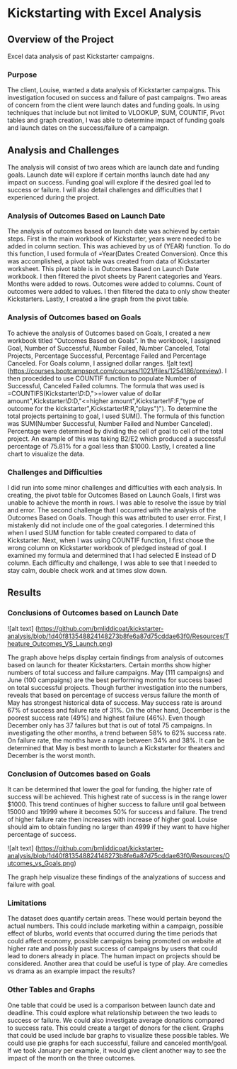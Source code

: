 # Kickstarting with Excel Analysis

## Overview of the Project

Excel data analysis of past Kickstarter campaigns.

### Purpose

The client, Louise, wanted a data analysis of Kickstarter campaigns.  This investigation focused on success and failure of past campaigns.  Two areas of concern from the client were launch dates and funding goals.  In using techniques that include but not limited to VLOOKUP, SUM, COUNTIF, Pivot tables and graph creation, I was able to determine impact of funding goals and launch dates on the success/failure of a campaign.  

## Analysis and Challenges

The analysis will consist of two areas which are launch date and funding goals.  Launch date will explore if certain months launch date had any impact on success.  Funding goal will explore if the desired goal led to success or failure.  I will also detail challenges and difficulties that I experienced during the project.  

### Analysis of Outcomes Based on Launch Date

The analysis of outcomes based on launch date was achieved by certain steps.  First in the main workbook of Kickstarter, years were needed to be added in column section.  This was achieved by us of (YEAR) function.  To do this function, I used formula of =Year(Dates Created Conversion).  Once this was accomplished, a pivot table was created from data of Kickstarter worksheet.  This pivot table is in Outcomes Based on Launch Date workbook.  I then filtered the pivot sheets by Parent categories and Years.  Months were added to rows.  Outcomes were added to columns.  Count of outcomes were added to values.  I then filtered the data to only show theater Kickstarters.  Lastly, I created a line graph from the pivot table. 

### Analysis of Outcomes based on Goals 

To achieve the analysis of Outcomes based on Goals, I created a new workbook titled “Outcomes Based on Goals”.   In the workbook, I assigned Goal, Number of Successful, Number Failed, Number Canceled, Total Projects, Percentage Successful, Percentage Failed and Percentage Canceled.  For Goals column, I assigned dollar ranges.   ![alt text] (https://courses.bootcampspot.com/courses/1021/files/1254186/preview). I then procedded to use COUNTIF function to populate Number of Successful, Canceled Failed columns.  The formula that was used is =COUNTIFS(Kickstarter!$D:$D,">=lower value of dollar amount",Kickstarter!$D:$D,"<=higher amount",Kickstarter!$F:$F,"type of outcome for the kickstarter",Kickstarter!$R:$R,"plays")").  To determine the total projects pertaining to goal, I used SUM().  The formula of this function was SUM(Number Successful, Number Failed and Number Canceled).   Percentage were determined by dividing the cell of goal to cell of the total project.  An example of this was taking B2/E2 which produced a successful percentage of 75.81% for a goal less than $1000.  Lastly, I created a line chart to visualize the data.  

### Challenges and Difficulties

I did run into some minor challenges and difficulties with each analysis.  In creating, the pivot table for Outcomes Based on Launch Goals, I first was unable to achieve the month in rows.  I was able to resolve the issue by trial and error.  The second challenge that I occurred with the analysis of the Outcomes Based on Goals.  Though this was attributed to user error.  First, I mistakenly did not include one of the goal categories.  I determined this when I used SUM function for table created compared to data of Kickstarter.  Next, when I was using COUNTIF function, I first chose the wrong column on Kickstarter workbook of pledged instead of goal.  I examined my formula and determined that I had selected E instead of D column.   Each difficulty and challenge, I was able to see that I needed to stay calm, double check work and at times slow down.   

## Results

### Conclusions of Outcomes based on Launch Date

![alt text] (https://github.com/bmliddicoat/kickstarter-analysis/blob/1d40f813548824148273b8fe6a87d75cddae63f0/Resources/Theature_Outcomes_VS_Launch.png)

The graph above helps display certain findings from analysis of outcomes based on launch for theater Kickstarters.  Certain months show higher numbers of total success and failure campaigns.  May (111 campaigns) and June (100 campaigns) are the best performing months for success based on total successful projects.  Though further investigation into the numbers, reveals that based on percentage of success versus failure the month of May has strongest historical data of success.  May success rate is around 67% of success and failure rate of 31%.  On the other hand, December is the poorest success rate (49%) and highest failure (46%).  Even though December only has 37 failures but that is out of total 75 campaigns.  In investigating the other months, a trend between 58% to 62% success rate.  On failure rate, the months have a range between 34% and 38%.  It can be determined that May is best month to launch a Kickstarter for theaters and December is the worst month.

### Conclusion of Outcomes based on Goals

It can be determined that lower the goal for funding, the higher rate of success will be achieved.  This highest rate of success is in the range lower $1000.  This trend continues of higher success to failure until goal between 15000 and 19999 where it becomes 50% for success and failure.  The trend of higher failure rate then increases with increase of higher goal.  Louise should aim to obtain funding no larger than 4999 if they want to have higher percentage of success.  

![alt text]  (https://github.com/bmliddicoat/kickstarter-analysis/blob/1d40f813548824148273b8fe6a87d75cddae63f0/Resources/Outcomes_vs_Goals.png)

The graph help visualize these findings of the analyzations of success and failure with goal.

### Limitations

The dataset does quantify certain areas.  These would pertain beyond the actual numbers.  This could include marketing within a campaign, possible effect of blurbs, world events that occurred during the time periods that could affect economy, possible campaigns being promoted on website at higher rate and possibly past success of campaigns by users that could lead to doners already in place.  The human impact on projects should be considered.  Another area that could be useful is type of play.  Are comedies vs drama as an example impact the results?

### Other Tables and Graphs

One table that could be used is a comparison between launch date and deadline.  This could explore what relationship between the two leads to success or failure.  We could also investigate average donations compared to success rate.  This could create a target of donors for the client.  Graphs that could be used include bar graphs to visualize these possible tables.  We could use pie graphs for each successful, failure and canceled month/goal.  If we took January per example, it would give client another way to see the impact of the month on the three outcomes.   

